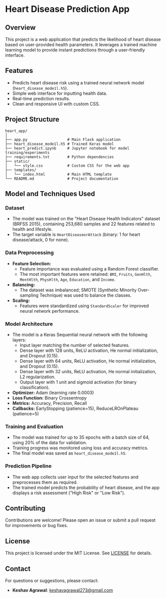 # Heart Disease Prediction App

## Overview
This project is a web application that predicts the likelihood of heart disease based on user-provided health parameters. It leverages a trained machine learning model to provide instant predictions through a user-friendly interface.

## Features
- Predicts heart disease risk using a trained neural network model (`heart_disease_mode1l.h5`).
- Simple web interface for inputting health data.
- Real-time prediction results.
- Clean and responsive UI with custom CSS.

## Project Structure
```
heart_app/
│
├── app.py                  # Main Flask application
├── heart_disease_mode1l.h5 # Trained Keras model
├── heart_predict.ipynb     # Jupyter notebook for model training/experiments
├── requirements.txt        # Python dependencies
├── static/
│   └── style.css           # Custom CSS for the web app
├── templates/
│   └── index.html          # Main HTML template
└── README.md               # Project documentation
```

## Model and Techniques Used

### Dataset
- The model was trained on the "Heart Disease Health Indicators" dataset (BRFSS 2015), containing 253,680 samples and 22 features related to health and lifestyle.
- The target variable is `HeartDiseaseorAttack` (binary: 1 for heart disease/attack, 0 for none).

### Data Preprocessing
- **Feature Selection:**
  - Feature importance was evaluated using a Random Forest classifier.
  - The most important features were retained: `BMI`, `Fruits`, `GenHlth`, `MentHlth`, `PhysHlth`, `Age`, `Education`, and `Income`.
- **Balancing:**
  - The dataset was imbalanced; SMOTE (Synthetic Minority Over-sampling Technique) was used to balance the classes.
- **Scaling:**
  - Features were standardized using `StandardScaler` for improved neural network performance.

### Model Architecture
- The model is a Keras Sequential neural network with the following layers:
  - Input layer matching the number of selected features.
  - Dense layer with 128 units, ReLU activation, He normal initialization, and Dropout (0.15).
  - Dense layer with 64 units, ReLU activation, He normal initialization, and Dropout (0.15).
  - Dense layer with 32 units, ReLU activation, He normal initialization, L2 regularization.
  - Output layer with 1 unit and sigmoid activation (for binary classification).
- **Optimizer:** Adam (learning rate 0.0003)
- **Loss Function:** Binary Crossentropy
- **Metrics:** Accuracy, Precision, Recall
- **Callbacks:** EarlyStopping (patience=15), ReduceLROnPlateau (patience=5)

### Training and Evaluation
- The model was trained for up to 35 epochs with a batch size of 64, using 20% of the data for validation.
- Training progress was monitored using loss and accuracy metrics.
- The final model was saved as `heart_disease_mode1l.h5`.

### Prediction Pipeline
- The web app collects user input for the selected features and preprocesses them as required.
- The trained model predicts the probability of heart disease, and the app displays a risk assessment ("High Risk" or "Low Risk").

## Contributing
Contributions are welcome! Please open an issue or submit a pull request for improvements or bug fixes.

## License
This project is licensed under the MIT License. See [LICENSE](LICENSE) for details.

## Contact
For questions or suggestions, please contact:
- **Keshav Agrawal**: <keshavagrawal273@gmail.com> 
